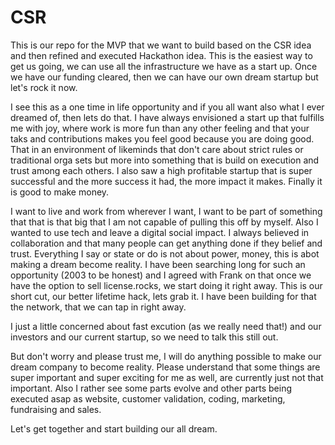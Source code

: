 # CSR

This is our repo for the MVP that we want to build based on the CSR idea and then refined and executed Hackathon idea.
This is the easiest way to get us going, we can use all the infrastructure we have as a start up.
Once we have our funding cleared, then we can have our own dream startup but let's rock it now.

I see this as a one time in life opportunity and if you all want also what I ever dreamed of, then lets do that.
I have always envisioned a start up that fulfills me with joy, where work is more fun than any other feeling and that your taks and contributions makes you feel good because you are doing good. That in an environment of likeminds that don't care about strict rules or traditional orga sets but more into something that is build on execution and trust among each others. 
I also saw a high profitable startup that is super successful and the more success it had, the more impact it makes. Finally it is good to make money.

I want to live and work from wherever I want, I want to be part of something that that is that big that I am not capable of pulling this off by myself. Also I wanted to use tech and leave a digital social impact. I always believed in collaboration and that many people can get anything done if they belief and trust. Everything I say or state or do is not about power, money, this is abot making a dream become reality. I have been searching long for such an opportunity (2003 to be honest) and I agreed with Frank on that once we have the option to sell license.rocks, we start doing it right away. This is our short cut, our better lifetime hack, lets grab it. I have been building for that the network, that we can tap in right away. 

I just a little concerned about fast excution (as we really need that!) and our investors and our current startup, so we need to talk this still out.

But don't worry and please trust me, I will do anything possible to make our dream company to become reality. Please understand that some things are super important and super exciting for me as well, are currently just not that important. Also I rather see some parts evolve and other parts being executed asap as website, customer validation, coding, marketing, fundraising and sales.

Let's get together and start building our all dream.
